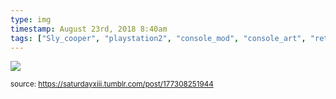 ```yaml
---
type: img
timestamp: August 23rd, 2018 8:40am
tags: ["Sly_cooper", "playstation2", "console_mod", "console_art", "retro_games", "art"]
---
```

<img src="https://saturdayxiii.github.io/media/177308251944.jpg"/>
                                                                                
                
                
                
                
                                
<small>source: https://saturdayxiii.tumblr.com/post/177308251944</small>